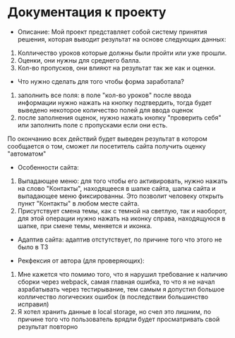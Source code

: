 # Документация к проекту
* Описание:
Мой проект представляет собой систему принятия решения, которая выводит результат на основе следующих данных:
1. Колличество уроков которые должны были пройти или уже прошли.
2. Оценки, они нужны для среднего балла.
3. Кол-во пропусков, они влияют на результат так же как и оценки.

* Что нужно сделать для того чтобы форма заработала?
1. заполнить все поля: в поле "кол-во уроков" после ввода информации нужно нажать на кнопку подтвердить, тогда будет выведено некоторое количество полей для ввода оценок
2. после заполнения оценок, нужно нажать кнопку "проверить себя" или заполнить поле с пропусками если они есть.

По окончанию всех действий будет выведен результат в котором сообщается о том, сможет ли посетитель сайта получить оценку "автоматом"

* Особенности сайта:
1. Выпадающее меню: для того чтобы его активировать, нужно нажать на слово "Контакты", находящееся в шапке сайта, шапка сайта и выпадающее меню фиксированны.
Это позволит человеку открыть пункт "Контакты" в любом месте сайта.
2. Присутствует смена темы, как с темной на светлую, так и наоборот, для этой операции нужно нажать на иконку справа, находящуюся в шапке, при смене темы, меняется и иконка.


* Адаптив сайта:
 адаптив отстутствует, по причине того что этого не было в ТЗ
 
 * Рекфексия от автора (для проверяющих):
 1. Мне кажется что помимо того, что я нарушил требование к наличию сборки через webpack, самая главная ошибка, то что я не начал азрабатывать через тестирывание, тем самым я допустил большое колличество логических ошибок (в последствии большинство исправил)
 2. Я хотел хранить данные в local storage, но счел это лишним, по причине того что пользователь врядли будет просматривать свой результат повторно
 
 

